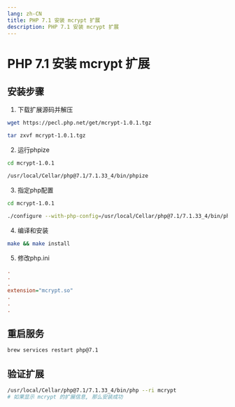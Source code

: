 ```yaml
---
lang: zh-CN
title: PHP 7.1 安装 mcrypt 扩展
description: PHP 7.1 安装 mcrypt 扩展
---
```


# PHP 7.1 安装 mcrypt 扩展

## 安装步骤
1. 下载扩展源码并解压
```bash
wget https://pecl.php.net/get/mcrypt-1.0.1.tgz

tar zxvf mcrypt-1.0.1.tgz
```
2. 运行phpize
```bash
cd mcrypt-1.0.1

/usr/local/Cellar/php@7.1/7.1.33_4/bin/phpize
```
3. 指定php配置
```bash
cd mcrypt-1.0.1

./configure --with-php-config=/usr/local/Cellar/php@7.1/7.1.33_4/bin/php-config
```
4. 编译和安装
```bash
make && make install
```
5. 修改php.ini
```ini
.
.
.
extension="mcrypt.so"
.
.
.
```

## 重启服务
```bash
brew services restart php@7.1
```

## 验证扩展
```bash
/usr/local/Cellar/php@7.1/7.1.33_4/bin/php --ri mcrypt
# 如果显示 mcrypt 的扩展信息, 那么安装成功
```
